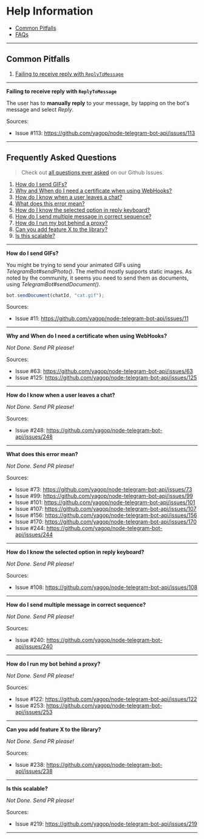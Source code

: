 # Help Information

* [Common Pitfalls](#pitfalls)
* [FAQs](#faqs)


* * *


<a name="pitfalls"></a>
## Common Pitfalls

1. [Failing to receive reply with `ReplyToMessage`](#reply-to-message)


---


<a name="reply-to-message"></a>
**Failing to receive reply with `ReplyToMessage`**

The user has to **manually reply** to your message, by tapping on the
bot's message and select *Reply*.

Sources:

  * Issue #113: https://github.com/yagop/node-telegram-bot-api/issues/113


* * *


<a name="faqs"></a>
## Frequently Asked Questions

> Check out [all questions ever asked][questions] on our Github Issues.

[questions]:https://github.com/yagop/node-telegram-bot-api/issues?utf8=%E2%9C%93&q=is%3Aissue%20label%3Aquestion%20

1. [How do I send GIFs?](#gifs)
1. [Why and When do I need a certificate when using WebHooks?](#webhook-cert)
1. [How do I know when a user leaves a chat?](#leave-chat)
1. [What does this error mean?](#error-meanings)
1. [How do I know the selected option in reply keyboard?](#reply-keyboard)
1. [How do I send multiple message in correct sequence?](#ordered-sending)
1. [How do I run my bot behind a proxy?](#proxy)
1. [Can you add feature X to the library?](#new-feature)
1. [Is this scalable?](#scalable)


---

<a name="gifs"></a>
**How do I send GIFs?**

You might be trying to send your animated GIFs using *TelegramBot#sendPhoto()*.
The method mostly supports static images. As noted by the community,
it seems you need to send them as documents, using *TelegramBot#sendDocument()*.


```js
bot.sendDocument(chatId, "cat.gif");
```

Sources:

  * Issue #11: https://github.com/yagop/node-telegram-bot-api/issues/11


---


<a name="webhook-cert"></a>
**Why and When do I need a certificate when using WebHooks?**

*Not Done. Send PR please!*

Sources:

  * Issue #63: https://github.com/yagop/node-telegram-bot-api/issues/63
  * Issue #125: https://github.com/yagop/node-telegram-bot-api/issues/125


---

<a name="leave-chat"></a>
**How do I know when a user leaves a chat?**

*Not Done. Send PR please!*

Sources:

  * Issue #248: https://github.com/yagop/node-telegram-bot-api/issues/248


---


<a name="error-meanings"></a>
**What does this error mean?**

*Not Done. Send PR please!*

Sources:

  * Issue #73: https://github.com/yagop/node-telegram-bot-api/issues/73
  * Issue #99: https://github.com/yagop/node-telegram-bot-api/issues/99
  * Issue #101: https://github.com/yagop/node-telegram-bot-api/issues/101
  * Issue #107: https://github.com/yagop/node-telegram-bot-api/issues/107
  * Issue #156: https://github.com/yagop/node-telegram-bot-api/issues/156
  * Issue #170: https://github.com/yagop/node-telegram-bot-api/issues/170
  * Issue #244: https://github.com/yagop/node-telegram-bot-api/issues/244


---


<a name="reply-keyboard"></a>
**How do I know the selected option in reply keyboard?**

*Not Done. Send PR please!*

Sources:

  * Issue #108: https://github.com/yagop/node-telegram-bot-api/issues/108


---


<a name="ordered-sending"></a>
**How do I send multiple message in correct sequence?**

*Not Done. Send PR please!*

Sources:

  * Issue #240: https://github.com/yagop/node-telegram-bot-api/issues/240


---


<a name="proxy"></a>
**How do I run my bot behind a proxy?**

*Not Done. Send PR please!*

Sources:

  * Issue #122: https://github.com/yagop/node-telegram-bot-api/issues/122
  * Issue #253: https://github.com/yagop/node-telegram-bot-api/issues/253


---


<a name="new-feature"></a>
**Can you add feature X to the library?**

*Not Done. Send PR please!*

Sources:

  * Issue #238: https://github.com/yagop/node-telegram-bot-api/issues/238


---

<a name="scalable"></a>
**Is this scalable?**

*Not Done. Send PR please!*

Sources:

  * Issue #219: https://github.com/yagop/node-telegram-bot-api/issues/219


---

